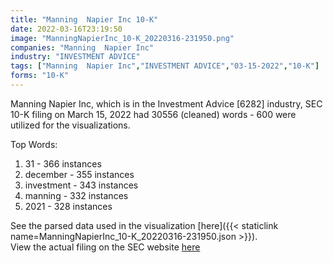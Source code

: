 ```yaml
---
title: "Manning  Napier Inc 10-K"
date: 2022-03-16T23:19:50
image: "ManningNapierInc_10-K_20220316-231950.png"
companies: "Manning  Napier Inc"
industry: "INVESTMENT ADVICE"
tags: ["Manning  Napier Inc","INVESTMENT ADVICE","03-15-2022","10-K"]
forms: "10-K"
---
```

Manning  Napier Inc, which is in the Investment Advice [6282] industry, SEC 10-K filing on March 15, 2022 had 30556 (cleaned) words - 600 were utilized for the visualizations.

Top Words:
1. 31 - 366 instances
2. december - 355 instances
3. investment - 343 instances
4. manning - 332 instances
5. 2021 - 328 instances


See the parsed data used in the visualization [here]({{< staticlink name=ManningNapierInc_10-K_20220316-231950.json >}}).  
View the actual filing on the SEC website [here](https://www.sec.gov/Archives/edgar/data/1524223/0001524223-22-000014.txt)